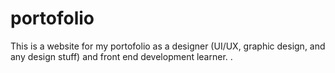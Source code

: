 # portofolio
This is a website for my portofolio as a designer (UI/UX, graphic design, and any design stuff) and front end development learner. . 

